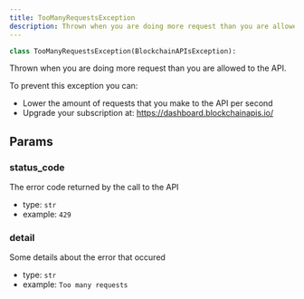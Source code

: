 ```yaml
---
title: TooManyRequestsException
description: Thrown when you are doing more request than you are allowed to the API.
---
```


```py
class TooManyRequestsException(BlockchainAPIsException):
```

Thrown when you are doing more request than you are allowed to the API.

To prevent this exception you can:
- Lower the amount of requests that you make to the API per second
- Upgrade your subscription at: https://dashboard.blockchainapis.io/

## Params

### status_code

The error code returned by the call to the API
- type: `str`
- example: ` 429
    `

### detail

Some details about the error that occured
- type: `str`
- example: `
    Too many requests
    `

